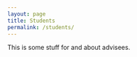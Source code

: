 ```yaml
---
layout: page
title: Students
permalink: /students/
---
```


This is some stuff for and about advisees.
